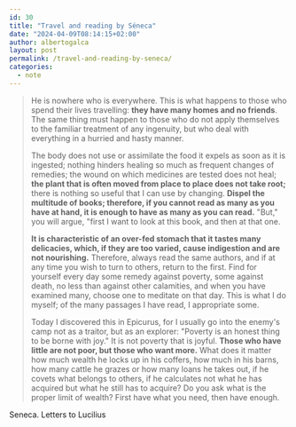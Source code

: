 ```yaml
---
id: 30
title: "Travel and reading by Séneca"
date: "2024-04-09T08:14:15+02:00"
author: albertogalca
layout: post
permalink: /travel-and-reading-by-seneca/
categories:
  - note
---
```


> He is nowhere who is everywhere. This is what happens to those who spend their lives travelling: **they have many homes and no friends**. The same thing must happen to those who do not apply themselves to the familiar treatment of any ingenuity, but who deal with everything in a hurried and hasty manner.
>
> The body does not use or assimilate the food it expels as soon as it is ingested; nothing hinders healing so much as frequent changes of remedies; the wound on which medicines are tested does not heal; **the plant that is often moved from place to place does not take root;** there is nothing so useful that I can use by changing. **Dispel the multitude of books; therefore, if you cannot read as many as you have at hand, it is enough to have as many as you can read.** "But," you will argue, "first I want to look at this book, and then at that one.
>
> **It is characteristic of an over-fed stomach that it tastes many delicacies, which, if they are too varied, cause indigestion and are not nourishing.** Therefore, always read the same authors, and if at any time you wish to turn to others, return to the first. Find for yourself every day some remedy against poverty, some against death, no less than against other calamities, and when you have examined many, choose one to meditate on that day. This is what I do myself; of the many passages I have read, I appropriate some.
>
> Today I discovered this in Epicurus, for I usually go into the enemy's camp not as a traitor, but as an explorer: "Poverty is an honest thing to be borne with joy." It is not poverty that is joyful. **Those who have little are not poor, but those who want more.** What does it matter how much wealth he locks up in his coffers, how much in his barns, how many cattle he grazes or how many loans he takes out, if he covets what belongs to others, if he calculates not what he has acquired but what he still has to acquire? Do you ask what is the proper limit of wealth? First have what you need, then have enough.

Seneca. Letters to Lucilius
